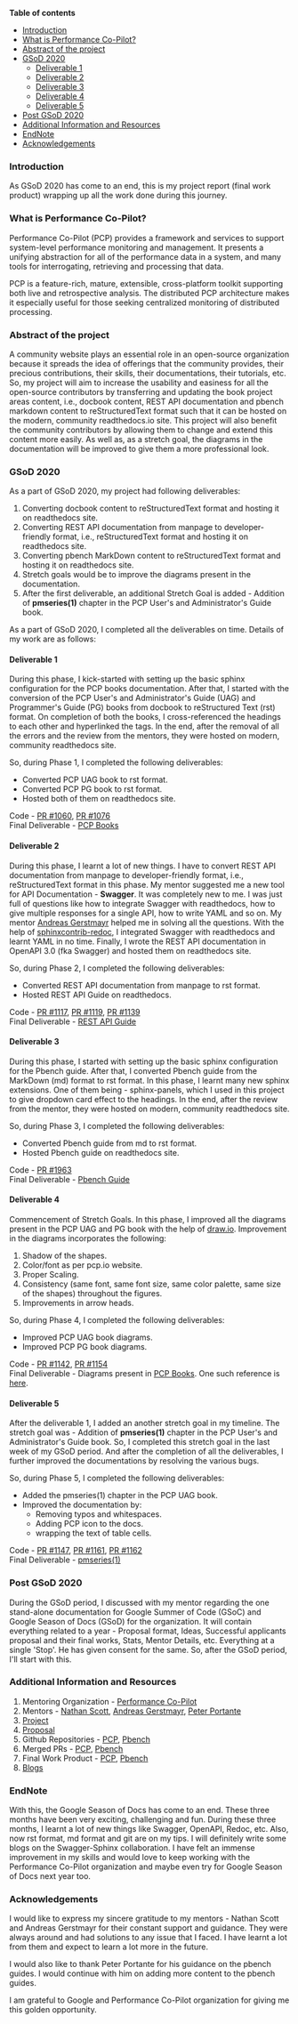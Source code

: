 **Table of contents**

* [Introduction](#introduction)
* [What is Performance Co-Pilot?](#what-is-performance-co-pilot)
* [Abstract of the project](#abstract-of-the-project)
* [GSoD 2020](#gsod-2020)
   * [Deliverable 1 ](#deliverable-1)
   * [Deliverable 2 ](#deliverable-2)
   * [Deliverable 3 ](#deliverable-3)
   * [Deliverable 4 ](#deliverable-4)
   * [Deliverable 5 ](#deliverable-5)
* [Post GSoD 2020](#post-gsod-2020)
* [Additional Information and Resources](#additional-information-and-resources)
* [EndNote](#endnote)
* [Acknowledgements](#acknowledgements)

### Introduction

As GSoD 2020 has come to an end, this is my project report (final work product) wrapping up all the work done during this journey.

### What is Performance Co-Pilot?

Performance Co-Pilot (PCP) provides a framework and services to support system-level performance monitoring and management. It presents a unifying abstraction for all of the performance data in a system, and many tools for interrogating, retrieving and processing that data.

PCP is a feature-rich, mature, extensible, cross-platform toolkit supporting both live and retrospective analysis. The distributed PCP architecture makes it especially useful for those seeking centralized monitoring of distributed processing.

### Abstract of the project

A community website plays an essential role in an open-source organization because it spreads the idea of offerings that the community provides, their precious contributions, their skills, their documentations, their tutorials, etc. So, my project will aim to increase the usability and easiness for all the open-source contributors by transferring and updating the book project areas content, i.e., docbook content, REST API documentation and pbench markdown content to reStructuredText format such that it can be hosted on the modern, community readthedocs.io site. This project will also benefit the community contributors by allowing them to change and extend this content more easily. As well as, as a stretch goal, the diagrams in the documentation will be improved to give them a more professional look.

### GSoD 2020

As a part of GSoD 2020, my project had following deliverables:
 
  1. Converting docbook content to reStructuredText format and hosting it on readthedocs site.
  2. Converting REST API documentation from manpage to developer-friendly format, i.e., reStructuredText format and hosting it on readthedocs site.
  3. Converting pbench MarkDown content to reStructuredText format and hosting it on readthedocs site.
  4. Stretch goals would be to improve the diagrams present in the documentation.
  5. After the first deliverable, an additional Stretch Goal is added - Addition of **pmseries(1)** chapter in the PCP User's and Administrator's Guide book.
  
As a part of GSoD 2020, I completed all the deliverables on time. Details of my work are as follows:

#### Deliverable 1

During this phase, I kick-started with setting up the basic sphinx configuration for the PCP books documentation. After that, I started with the conversion of the PCP User's and Administrator's Guide (UAG) and Programmer's Guide (PG) books from docbook to reStructured Text (rst) format. On completion of both the books, I cross-referenced the headings to each other and hyperlinked the tags. In the end, after the removal of all the errors and the review from the mentors, they were hosted on modern, community readthedocs site.

So, during Phase 1, I completed the following deliverables: 
 
  * Converted PCP UAG book to rst format.  
  * Converted PCP PG book to rst format.  
  * Hosted both of them on readthedocs site.  
  
Code - [PR #1060](https://github.com/performancecopilot/pcp/pull/1060), [PR #1076](https://github.com/performancecopilot/pcp/pull/1076)  
Final Deliverable - [PCP Books](https://pcp.readthedocs.io/en/latest/)

#### Deliverable 2

During this phase, I learnt a lot of new things. I have to convert REST API documentation from manpage to developer-friendly format, i.e., reStructuredText format in this phase. My mentor suggested me a new tool for API Documentation - **Swagger**. It was completely new to me. I was just full of questions like how to integrate Swagger with readthedocs, how to give multiple responses for a single API, how to write YAML and so on. My mentor [Andreas Gerstmayr](https://github.com/andreasgerstmayr) helped me in solving all the questions. With the help of [sphinxcontrib-redoc](https://sphinxcontrib-redoc.readthedocs.io/en/stable/#), I integrated Swagger with readthedocs and learnt YAML in no time. Finally, I wrote the REST API documentation in OpenAPI 3.0 (fka Swagger) and hosted them on readthedocs site.

So, during Phase 2, I completed the following deliverables: 
 
  * Converted REST API documentation from manpage to rst format. 
  * Hosted REST API Guide on readthedocs.
  
 Code - [PR #1117](https://github.com/performancecopilot/pcp/pull/1117), [PR #1119](https://github.com/performancecopilot/pcp/pull/1119), [PR #1139](https://github.com/performancecopilot/pcp/pull/1139)  
 Final Deliverable - [REST API Guide](https://pcp.readthedocs.io/en/latest/api/)
 
#### Deliverable 3

During this phase, I started with setting up the basic sphinx configuration for the Pbench guide. After that, I converted Pbench guide from the MarkDown (md) format to rst format. In this phase, I learnt many new sphinx extensions. One of them being - sphinx-panels, which I used in this project to give dropdown card effect to the headings. In the end, after the review from the mentor, they were hosted on modern, community readthedocs site.
 
 So, during Phase 3, I completed the following deliverables: 
 
  * Converted Pbench guide from md to rst format.  
  * Hosted Pbench guide on readthedocs site.
  
Code - [PR #1963](https://github.com/distributed-system-analysis/pbench/pull/1963)  
Final Deliverable - [Pbench Guide](https://pbench.readthedocs.io/en/latest/)

#### Deliverable 4

Commencement of Stretch Goals. In this phase, I improved all the diagrams present in the PCP UAG and PG book with the help of [draw.io](https://www.draw.io/). Improvement in the diagrams incorporates the following:

 1. Shadow of the shapes.
 2. Color/font as per pcp.io website.
 3. Proper Scaling.
 4. Consistency (same font, same font size, same color palette, same size of the shapes) throughout the figures.
 5. Improvements in arrow heads.
 
 So, during Phase 4, I completed the following deliverables: 
 
  * Improved PCP UAG book diagrams.
  * Improved PCP PG book diagrams.
  
Code - [PR #1142](https://github.com/performancecopilot/pcp/pull/1142), [PR #1154](https://github.com/performancecopilot/pcp/pull/1154)  
Final Deliverable - Diagrams present in [PCP Books](https://pcp.readthedocs.io/en/latest/). One such reference is [here](https://pcp.readthedocs.io/en/latest/UAG/PcpDeploymentStrategies.html#figure-7-4-pcp-deployment-to-measure-client-server-quality-of-service).

#### Deliverable 5

After the deliverable 1, I added an another stretch goal in my timeline. The stretch goal was - Addition of **pmseries(1)** chapter in the PCP User's and Administrator's Guide book. So, I completed this stretch goal in the last week of my GSoD period. And after the completion of all the deliverables, I further improved the documentations by resolving the various bugs. 
 
 So, during Phase 5, I completed the following deliverables: 
 
  * Added the pmseries(1) chapter in the PCP UAG book.
  * Improved the documentation by:  
    * Removing typos and whitespaces.
    * Adding PCP icon to the docs.
    * wrapping the text of table cells.
    
Code - [PR #1147](https://github.com/performancecopilot/pcp/pull/1147), [PR #1161](https://github.com/performancecopilot/pcp/pull/1161), [PR #1162](https://github.com/performancecopilot/pcp/pull/1162)  
Final Deliverable - [pmseries(1)](https://pcp.readthedocs.io/en/latest/UAG/TimeSeriesQuerying.html)

### Post GSoD 2020

During the GSoD period, I discussed with my mentor regarding the one stand-alone documentation for Google Summer of Code (GSoC) and Google Season of Docs (GSoD) for the organization. It will contain everything related to a year - Proposal format, Ideas, Successful applicants proposal and their final works, Stats, Mentor Details, etc. Everything at a single 'Stop'. He has given consent for the same. So, after the GSoD period, I'll start with this.

 
### Additional Information and Resources

1. Mentoring Organization - [Performance Co-Pilot](https://pcp.io/)
2. Mentors - [Nathan Scott](https://github.com/natoscott), [Andreas Gerstmayr](https://github.com/andreasgerstmayr), [Peter Portante](https://github.com/portante)
3. [Project](https://developers.google.com/season-of-docs/docs/participants/project-pcp-arzoo14)
4. [Proposal](https://github.com/arzoo14/Google-Season-of-Docs-2020/blob/master/proposal.md)
5. Github Repositories - [PCP](https://github.com/performancecopilot/pcp), [Pbench](https://github.com/distributed-system-analysis/pbench)
6. Merged PRs - [PCP](https://github.com/performancecopilot/pcp/pulls?q=is%3Apr+author%3Aarzoo14+is%3Aclosed+is%3Amerged+), [Pbench](https://github.com/distributed-system-analysis/pbench/pull/1963)
7. Final Work Product - [PCP](https://pcp.readthedocs.io/en/latest/), [Pbench](https://pbench.readthedocs.io/en/latest/)
8. [Blogs](https://arzoo14.github.io/blogs/)

### EndNote

With this, the Google Season of Docs has come to an end. These three months have been very exciting, challenging and fun. During these three months, I learnt a lot of new things like Swagger, OpenAPI, Redoc, etc. Also, now rst format, md format and git are on my tips. I will definitely write some blogs on the Swagger-Sphinx collaboration. I have felt an immense improvement in my skills and would love to keep working with the Performance Co-Pilot organization and maybe even try for Google Season of Docs next year too. 

### Acknowledgements

I would like to express my sincere gratitude to my mentors - Nathan Scott and Andreas Gerstmayr for their constant support and guidance. They were always around and had solutions to any issue that I faced. I have learnt a lot from them and expect to learn a lot more in the future.

 I would also like to thank Peter Portante for his guidance on the pbench guides. I would continue with him on adding more content to the pbench guides. 
 
  I am grateful to Google and Performance Co-Pilot organization for giving me this golden opportunity.  
